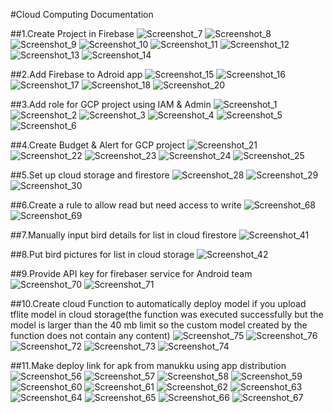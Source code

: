 #Cloud Computing Documentation

##1.Create Project in Firebase
![Screenshot_7](https://user-images.githubusercontent.com/73900490/121332924-82896900-c942-11eb-85bb-280959c1c9ec.png)
![Screenshot_8](https://user-images.githubusercontent.com/73900490/121332993-9208b200-c942-11eb-8f7b-333127d81344.png)
![Screenshot_9](https://user-images.githubusercontent.com/73900490/121333008-96cd6600-c942-11eb-98b3-132d53b89b18.png)
![Screenshot_10](https://user-images.githubusercontent.com/73900490/121333022-9af98380-c942-11eb-8a94-7a228b6437be.png)
![Screenshot_11](https://user-images.githubusercontent.com/73900490/121333031-9df47400-c942-11eb-961e-a8a6dc95e46c.png)
![Screenshot_12](https://user-images.githubusercontent.com/73900490/121333040-a056ce00-c942-11eb-8b72-2dd3368b5fbf.png)
![Screenshot_13](https://user-images.githubusercontent.com/73900490/121333063-a51b8200-c942-11eb-8a4b-7e94b20d0429.png)
![Screenshot_14](https://user-images.githubusercontent.com/73900490/121333134-b95f7f00-c942-11eb-8aa0-0b4891d6f034.png)


##2.Add Firebase to Adroid app
![Screenshot_15](https://user-images.githubusercontent.com/73900490/121333153-bebcc980-c942-11eb-8bc0-dd9a3843f35b.png)
![Screenshot_16](https://user-images.githubusercontent.com/73900490/121333170-c1b7ba00-c942-11eb-9851-b2aa8dda5893.png)
![Screenshot_17](https://user-images.githubusercontent.com/73900490/121333182-c4b2aa80-c942-11eb-9f0e-f17b65189b2f.png)
![Screenshot_18](https://user-images.githubusercontent.com/73900490/121333194-c7ad9b00-c942-11eb-883f-1023847e639c.png)
![Screenshot_20](https://user-images.githubusercontent.com/73900490/121333259-d85e1100-c942-11eb-9147-175263ada995.png)


##3.Add role for GCP project using IAM & Admin
![Screenshot_1](https://user-images.githubusercontent.com/73900490/121333496-0fccbd80-c943-11eb-82ae-245ebe83f205.png)
![Screenshot_2](https://user-images.githubusercontent.com/73900490/121333518-12c7ae00-c943-11eb-8f86-c870f6cffd11.png)
![Screenshot_3](https://user-images.githubusercontent.com/73900490/121333530-15c29e80-c943-11eb-8a77-42c5ed3ea694.png)
![Screenshot_4](https://user-images.githubusercontent.com/73900490/121333542-19562580-c943-11eb-8ab2-f7c4574417b7.png)
![Screenshot_5](https://user-images.githubusercontent.com/73900490/121333551-1b1fe900-c943-11eb-8b2d-0792f8e9b18a.png)
![Screenshot_6](https://user-images.githubusercontent.com/73900490/121333565-1d824300-c943-11eb-91de-b716a5bb213b.png)


##4.Create Budget & Alert for GCP project
![Screenshot_21](https://user-images.githubusercontent.com/73900490/121333674-368af400-c943-11eb-97d7-456e04acb966.png)
![Screenshot_22](https://user-images.githubusercontent.com/73900490/121333695-38ed4e00-c943-11eb-9a30-5b67a326edfe.png)
![Screenshot_23](https://user-images.githubusercontent.com/73900490/121333712-3b4fa800-c943-11eb-95a7-684d3e2062a1.png)
![Screenshot_24](https://user-images.githubusercontent.com/73900490/121333739-41458900-c943-11eb-98f9-b179b677c9d3.png)
![Screenshot_25](https://user-images.githubusercontent.com/73900490/121333757-460a3d00-c943-11eb-91b4-9f73e294937f.png)


##5.Set up cloud storage and firestore
![Screenshot_28](https://user-images.githubusercontent.com/73900490/121334003-7e118000-c943-11eb-93ff-fa1329bdeec0.png)
![Screenshot_29](https://user-images.githubusercontent.com/73900490/121334021-823d9d80-c943-11eb-8adc-3833e89b1f3f.png)
![Screenshot_30](https://user-images.githubusercontent.com/73900490/121334038-85d12480-c943-11eb-8d92-4fbd904696d8.png)


##6.Create a rule to allow read but need access to write
![Screenshot_68](https://user-images.githubusercontent.com/73900490/121334885-46ef9e80-c944-11eb-88c1-1bd0212ef6b9.png)
![Screenshot_69](https://user-images.githubusercontent.com/73900490/121334901-4a832580-c944-11eb-814b-fee854f698b8.png)


##7.Manually input bird details for list in cloud firestore
![Screenshot_41](https://user-images.githubusercontent.com/73900490/121335393-be253280-c944-11eb-8845-291c87c43460.png)


##8.Put bird pictures for list in cloud storage
![Screenshot_42](https://user-images.githubusercontent.com/73900490/121335628-f7f63900-c944-11eb-93f6-72175abb9e56.png)


##9.Provide API key for firebaser service for Android team
![Screenshot_70](https://user-images.githubusercontent.com/73900490/121336050-5ae7d000-c945-11eb-9eb9-f595938db831.png)
![Screenshot_71](https://user-images.githubusercontent.com/73900490/121336214-810d7000-c945-11eb-90e3-a477c1d09f0c.png)


##10.Create cloud Function to automatically deploy model if you upload tflite model in cloud storage(the function was executed successfully but the model is larger than the 40 mb limit so the custom model created by the function does not contain any content)
![Screenshot_75](https://user-images.githubusercontent.com/73900490/121338719-f9753080-c947-11eb-9686-c975aceaed9d.png)
![Screenshot_76](https://user-images.githubusercontent.com/73900490/121338724-fbd78a80-c947-11eb-90e1-b7ff9c7744ae.png)
![Screenshot_72](https://user-images.githubusercontent.com/73900490/121337837-2543e680-c947-11eb-8eab-f541c38ce40d.png)
![Screenshot_73](https://user-images.githubusercontent.com/73900490/121337862-2b39c780-c947-11eb-828e-a07a5db0bfaf.png)
![Screenshot_74](https://user-images.githubusercontent.com/73900490/121337880-2e34b800-c947-11eb-8022-6843080c11e4.png)


##11.Make deploy link for apk from manukku using app distribution
![Screenshot_56](https://user-images.githubusercontent.com/73900490/121338933-33463700-c948-11eb-9ab1-b8bed176fb9e.png)
![Screenshot_57](https://user-images.githubusercontent.com/73900490/121338946-35a89100-c948-11eb-83be-193310b71408.png)
![Screenshot_58](https://user-images.githubusercontent.com/73900490/121338952-380aeb00-c948-11eb-9133-61f75ec42424.png)
![Screenshot_59](https://user-images.githubusercontent.com/73900490/121338962-3a6d4500-c948-11eb-9a0b-54b7f3f49e97.png)
![Screenshot_60](https://user-images.githubusercontent.com/73900490/121338976-3d683580-c948-11eb-95d9-8f9a8bc785e2.png)
![Screenshot_61](https://user-images.githubusercontent.com/73900490/121338986-3fca8f80-c948-11eb-8b43-1616f84d08fe.png)
![Screenshot_62](https://user-images.githubusercontent.com/73900490/121339006-42c58000-c948-11eb-83d4-7ea8b317b650.png)
![Screenshot_63](https://user-images.githubusercontent.com/73900490/121339017-4527da00-c948-11eb-9c98-fce7f87bb2bd.png)
![Screenshot_64](https://user-images.githubusercontent.com/73900490/121339030-4822ca80-c948-11eb-9356-47e857f887ad.png)
![Screenshot_65](https://user-images.githubusercontent.com/73900490/121339039-49ec8e00-c948-11eb-85ad-5313a0fe8846.png)
![Screenshot_66](https://user-images.githubusercontent.com/73900490/121339054-4ce77e80-c948-11eb-98ee-1e254f4adbe7.png)
![Screenshot_67](https://user-images.githubusercontent.com/73900490/121339067-4f49d880-c948-11eb-8682-9d6b0d6b7329.png)




